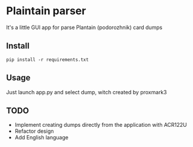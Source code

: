 # Plaintain parser

It's a little GUI app for parse Plantain (podorozhnik) card dumps

## Install

```shell
pip install -r requirements.txt
```

## Usage

Just launch app.py and select dump, witch created by proxmark3


## TODO

- Implement creating dumps directly from the application with ACR122U
- Refactor design
- Add English language
